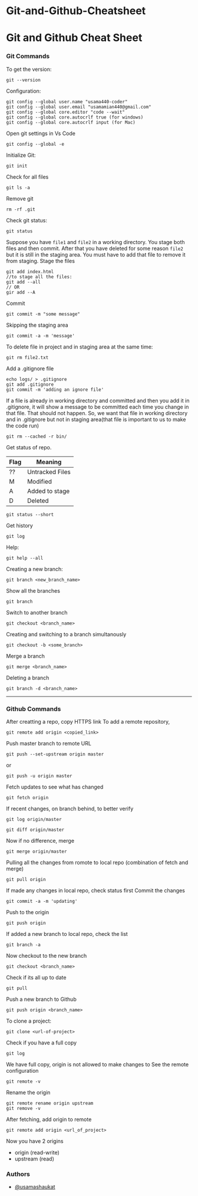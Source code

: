 # Git-and-Github-Cheatsheet

# Git and Github Cheat Sheet
### Git Commands
To get the version:
```
git --version
```
Configuration:
```
git config --global user.name "usama440-coder"
git config --global user.email "usamamian440@gmail.com"
git config --global core.editor "code --wait"
git config --global core.autocrlf true (for windows)
git config --global core.autocrlf input (for Mac)
```
Open git settings in Vs Code
```
git config --global -e
```
Initialize Git:
```
git init
```
Check for all files
```
git ls -a
```
Remove git
```
rm -rf .git
```
Check git status:
```
git status
```
Suppose you have ```file1``` and ```file2``` in a working directory. You stage both files and then commit. After that you have deleted for some reason ```file2``` but it is still in the staging area. You must have to add that file to remove it from staging.
Stage the files
```
git add index.html
//to stage all the files:
git add --all
// OR
gir add --A
```
Commit
```
git commit -m "some message"
```
Skipping the staging area
```
git commit -a -m 'message'
```
To delete file in project and in staging area at the same time:
```
git rm file2.txt
```
Add a .gitignore file
```
echo logs/ > .gitignore
git add .gitignore
git commit -m 'adding an ignore file'
```
If a file is already in working directory and committed and then you add it in .gitignore, it will show a message to be committed each time you change in that file. That should not happen. So, we want that file in working directory and in .gitignore but not in staging area(that file is important to us to make the code run)
```
git rm --cached -r bin/
```

Get status of repo.

| Flag  | Meaning |
| ------------- | ------------- |
| ??  | Untracked Files  |
| M  | Modified  |
| A  | Added to stage  |
| D  | Deleted  |

```
git status --short
```
Get history
```
git log
```
Help:
```
git help --all
```
Creating a new branch:
```
git branch <new_branch_name>
```
Show all the branches
```
git branch
```
Switch to another branch
```
git checkout <branch_name>
```
Creating and switching to a branch simultanously
```
git checkout -b <some_branch>
```
Merge a branch
```
git merge <branch_name>
```
Deleting a branch
```
git branch -d <branch_name> 
```
---
### Github Commands
After creatting a repo, copy HTTPS link
To add a remote repository,
```
git remote add origin <copied_link>
```
Push master branch to remote URL
```
git push --set-upstream origin master
```
or
```
git push -u origin master
```
Fetch updates to see what has changed
```
git fetch origin
```
If recent changes, on branch behind, to better verify
```
git log origin/master
```
```
git diff origin/master
```
Now if no difference, merge
```
git merge origin/master
```
Pulling all the changes from romote to local repo (combination of fetch and merge)
```
git pull origin
```
If made any changes in local repo, check status first
Commit the changes
```
git commit -a -m 'updating'
```
Push to the origin
```
git push origin
```
If added a new branch to local repo, check the list
```
git branch -a
```
Now checkout to the new branch
```
git checkout <branch_name>
```
Check if its all up to date
```
git pull
```
Push a new branch to Github
```
git push origin <branch_name>
```
To clone a project:
```
git clone <url-of-project>
```
Check if you have a full copy
```
git log
```
We have full copy, origin is not allowed to make changes to
See the remote configuration
```
git remote -v
```
Rename the origin
```
git remote rename origin upstream
git remove -v
```
After fetching, add origin to remote
```
git remote add origin <url_of_project>
```
Now you have 2 origins
* origin (read-write)
* upstream (read)
### Authors

- [@usamashaukat](https://github.com/usama440-coder)

